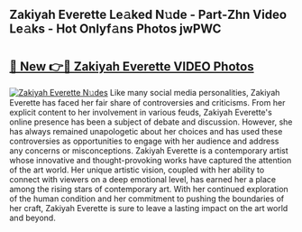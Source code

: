## Zakiyah Everette Le𝚊ked N𝚞de - Part-Zhn Video Le𝚊ks - Hot Onlyf𝚊ns Photos jwPWC

# <h2><a href="http://ac25348.deff.icu/?id=Zakiyah+Everette">🔗 New 👉🔴 Zakiyah Everette VIDEO Photos</a></h2>

[![Zakiyah Everette N𝚞des](https://i.imgur.com/rIISA9y.gif)](http://ac25348.deff.icu/?id=Zakiyah+Everette)
Like many social media personalities, Zakiyah Everette has faced her fair share of controversies and criticisms. From her explicit content to her involvement in various feuds, Zakiyah Everette's online presence has been a subject of debate and discussion. However, she has always remained unapologetic about her choices and has used these controversies as opportunities to engage with her audience and address any concerns or misconceptions. Zakiyah Everette is a contemporary artist whose innovative and thought-provoking works have captured the attention of the art world. Her unique artistic vision, coupled with her ability to connect with viewers on a deep emotional level, has earned her a place among the rising stars of contemporary art. With her continued exploration of the human condition and her commitment to pushing the boundaries of her craft, Zakiyah Everette is sure to leave a lasting impact on the art world and beyond.
